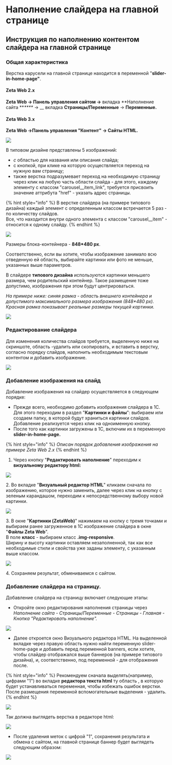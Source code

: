 # Наполнение слайдера на главной странице

## Инструкция по наполнению контентом слайдера на главной странице

### Общая характеристика

Верстка карусели на главной странице  находится в переменной "**slider-in-home-page"**.

&#x20;

#### Zeta Web 2.x

**Zeta Web → Панель управления сайтом →** вкладка **Наполнение сайта **_****_ → __ вкладка **Страницы/Переменные** → **Переменные.**

#### Zeta Web 3.x

**Zeta Web →Панель управления "Контент" → Сайты HTML.**



![](<../../.gitbook/assets/image (9).png>)

В типовом дизайне представлены 5 изображений:

* _с_ областью для названия или описания слайда;&#x20;
* с кнопкой, при клике на которую осуществляется переход на нужную вам страницу;&#x20;
* также верстка подразумевает переход на необходимую страницу через клик на любую часть области слайда - для этого, каждому элементу с классом "carousel\_\_item\_link", требуется присвоить значение аттрибута "href" - указать адрес страницы.&#x20;

{% hint style="info" %}
В верстке слайдера (на примере типового дизайна) каждый элемент с определенным классом встречается 5 раз - по количеству слайдов. \
Все, что находится внутри одного элемента с классом "carousel\_\_item" - относится к одному слайду.&#x20;
{% endhint %}

![](<../../.gitbook/assets/image (393).png>)

Размеры блока-контейнера - **848\*480 px**.

Соответственно, если вы хотите, чтобы изображение занимало всю отведенную ей область, выбирайте картинки или фото не меньше, указанных выше параметров.&#x20;

В слайдере **типового дизайна** используются картинки меньшего размера, чем родительский контейнер. Такое размещение тоже допустимо, изображения при этом будут центрироваться.&#x20;

_На примере ниже: синяя рамка - область внешнего контейнера и допустимого максимального размера изображения (848\*480 px). Красная рамка показывает реальные размеры текущей картинки._&#x20;

![](<../../.gitbook/assets/image (378).png>)

### Редактирование слайдера

Для изменения количества слайдов требуется, выделенную ниже на скриншоте, область -удалить или скопировать, и вставить в верстку, согласно порядку слайдов, наполнить необходимым текстовым контентом и добавить изображение.&#x20;

![](<../../.gitbook/assets/image (383).png>)

### Добавление изображения на слайд

Добавление изображения на слайдер осуществляется в следующем порядке:

* Прежде всего, необходимо добавить изображения слайдера в 1С. \
  Для этого переходим в раздел "**Картинки и файлы**": выбираем или создаем папку, в которой будут храниться картинки слайдов. Добавление реализуется через клик на одноименную кнопку.&#x20;
* После того как картинки загружены в 1С, включим их в переменную **slider-in-home-page.**

{% hint style="info" %}
_Описан порядок добавления изображения на примере Zeta Web 2.x_
{% endhint %}

1. Через кнопку "**Редактировать наполнение**" переходим к **визуальному редактору html:**

![](<../../.gitbook/assets/image (89).png>)

2\.  Во вкладке "**Визуальный редактор HTML**" кликаем сначала по изображению, которое нужно заменить, далее через клик на кнопку с зеленым карандашом, переходим к непосредственному выбору новой картинки.&#x20;

![](<../../.gitbook/assets/image (452).png>)

3\. В окне "**Картинки (ZetaWeb)**" нажимаем на кнопку с тремя точками и выбираем ранее загруженное в 1С изображение слайдера в окне "**Файлы Zeta Web**". \
В поле **класс** - выбираем класс **.img-responsive**. \
Ширину и высоту картинки оставляем незаполненной, так как все необходимые стили и свойства уже заданы элементу, с указанным выше классом.&#x20;

![](<../../.gitbook/assets/image (310).png>)

4\. Сохраняем результат, обмениваемся с сайтом.&#x20;

### Добавление слайдера на страницу.

Добавление слайдера на страницу включает следующие этапы:

* Откройте окно редактирования наполнения страницы через _Наполнение сайта - Страницы/Переменные - Страницы - Главная - Кнопка "Редактировать наполнение"._&#x20;

![](<../../.gitbook/assets/image (426).png>)

* Далее откроется окно Визуального редактора HTML. На выделенной вкладке через правую область нужно найти переменную slider-home-page и добавить перед переменной banners, если хотите, чтобы слайдер отображался выше баннеров (на примере типового дизайна), и, соответственно, под переменной - для отображения после.&#x20;

{% hint style="info" %}
Рекомендуем сначала выделять(например, цифрами "1") во вкладке **редактора текста html** ту область , в которую будет устанавливаться переменная, чтобы избежать ошибок верстки. После размещения переменной вспомогательные выделения - удалить.
{% endhint %}

![](<../../.gitbook/assets/image (244).png>)

Так должна выглядеть верстка в редакторе html:

![](<../../.gitbook/assets/image (238).png>)

* После удаления меток с цифрой "1", сохранения результата и обмена с сайтом, на главной странице баннер будет выглядеть следующим образом:

![](<../../.gitbook/assets/image (543).png>)
